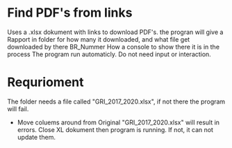 # Find PDF's from links
Uses a .xlsx dokument with links to download PDF's. the progran will give a Rapport in folder for how many it downloaded, and what file get downloaded by there BR_Nummer
How a console to show there it is in the process
The program run automaticly. Do not need input or interaction.

# Requrioment
The folder needs a file called "GRI_2017_2020.xlsx", if not there the program will fail.
- Move coluems around from Original "GRI_2017_2020.xlsx" will result in errors.
Close XL dokument then program is running. If not, it can not update them.

